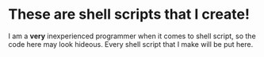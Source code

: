 # These are shell scripts that I create!

I am a **very** inexperienced programmer when it comes to shell script, so the code here may look hideous.
Every shell script that I make will be put here. 
